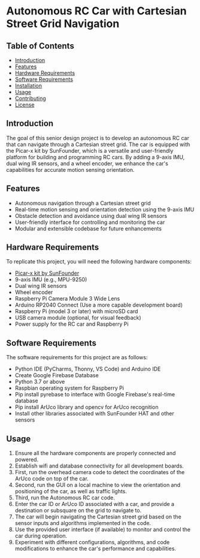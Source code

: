 # Autonomous RC Car with Cartesian Street Grid Navigation

## Table of Contents

- [Introduction](#introduction)
- [Features](#features)
- [Hardware Requirements](#hardware-requirements)
- [Software Requirements](#software-requirements)
- [Installation](#installation)
- [Usage](#usage)
- [Contributing](#contributing)
- [License](#license)

## Introduction

The goal of this senior design project is to develop an autonomous RC car that can navigate through a Cartesian street grid. The car is equipped with the Picar-x kit by SunFounder, which is a versatile and user-friendly platform for building and programming RC cars. By adding a 9-axis IMU, dual wing IR sensors, and a wheel encoder, we enhance the car's capabilities for accurate motion sensing orientation.

## Features

- Autonomous navigation through a Cartesian street grid
- Real-time motion sensing and orientation detection using the 9-axis IMU
- Obstacle detection and avoidance using dual wing IR sensors
- User-friendly interface for controlling and monitoring the car
- Modular and extensible codebase for future enhancements

## Hardware Requirements

To replicate this project, you will need the following hardware components:

- [Picar-x kit by SunFounder](https://www.sunfounder.com/products/picar-x-kit)
- 9-axis IMU (e.g., MPU-9250)
- Dual wing IR sensors
- Wheel encoder
- Raspberry Pi Camera Module 3 Wide Lens
- Arduino RP2040 Connect (Use a more capable development board)
- Raspberry Pi (model 3 or later) with microSD card
- USB camera module (optional, for visual feedback)
- Power supply for the RC car and Raspberry Pi

## Software Requirements

The software requirements for this project are as follows:

- Python IDE (PyCharms, Thonny, VS Code) and Arduino IDE
- Create Google Firebase Database
- Python 3.7 or above
- Raspbian operating system for Raspberry Pi
- Pip install pyrebase to interface with Google Firebase's real-time database
- Pip install ArUco library and opencv for ArUco recognition
- Install other libraries associated with SunFounder HAT and other sensors

## Usage

1. Ensure all the hardware components are properly connected and powered.
2. Establish wifi and database connectivity for all development boards.
3. First, run the overhead camera code to detect the coordinates of the ArUco code on top of the car.
4. Second, run the GUI on a local machine to view the orientation and positioning of the car, as well as traffic lights.
5. Third, run the Autonomous RC car code.
6. Enter the car ID or ArUco ID associated with a car, and provide a destination or subsquare on the grid to navigate to.
7. The car will begin navigating the Cartesian street grid based on the sensor inputs and algorithms implemented in the code.
8. Use the provided user interface (if available) to monitor and control the car during operation.
9. Experiment with different configurations, algorithms, and code modifications to enhance the car's performance and capabilities.

